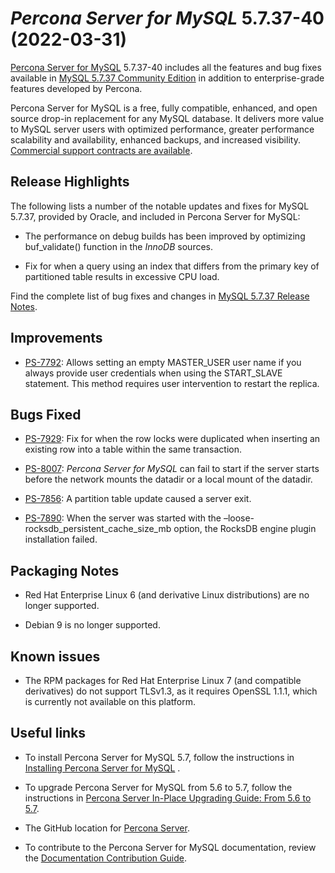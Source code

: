 # *Percona Server for MySQL* 5.7.37-40 (2022-03-31)

[Percona Server for MySQL](https://www.percona.com/software/mysql-database/percona-server) 5.7.37-40
includes all the features and bug fixes available in [MySQL 5.7.37 Community Edition](https://dev.mysql.com/doc/relnotes/mysql/5.7/en/news-5-7-37.html) in addition to enterprise-grade features developed by Percona.

Percona Server for MySQL is a free, fully compatible, enhanced, and open source drop-in replacement for any MySQL database. It delivers more value to MySQL server users with optimized performance, greater performance scalability and availability, enhanced backups, and increased visibility. [Commercial support contracts are available](https://www.percona.com/services/support/mysql-support).

## Release Highlights

The following lists a number of the notable updates and fixes for MySQL 5.7.37, provided by Oracle, and included in Percona Server for MySQL:

* The performance on debug builds has been improved by optimizing buf_validate() function in the *InnoDB* sources.

* Fix for when a query using an index that differs from the primary key of partitioned table results in excessive CPU load.

Find the complete list of bug fixes and changes in [MySQL 5.7.37 Release Notes](https://dev.mysql.com/doc/relnotes/mysql/5.7/en/news-5-7-37.html).

## Improvements

* [PS-7792](https://jira.percona.com/browse/PS-7792): Allows setting an empty MASTER_USER user name if you always provide user credentials when using the START_SLAVE statement. This method requires user intervention to restart the replica.

## Bugs Fixed

* [PS-7929](https://jira.percona.com/browse/PS-7929): Fix for when the row locks were duplicated when inserting an existing row into a table within the same transaction.

* [PS-8007](https://jira.percona.com/browse/PS-8007): *Percona Server for MySQL* can fail to start if the server starts before the network mounts the datadir or a local mount of the datadir.

* [PS-7856](https://jira.percona.com/browse/PS-7856): A partition table update caused a server exit.

* [PS-7890](https://jira.percona.com/browse/PS-7890): When the server was started with the –loose-rocksdb_persistent_cache_size_mb option, the RocksDB engine plugin installation failed.

## Packaging Notes

* Red Hat Enterprise Linux 6 (and derivative Linux distributions) are no longer supported.

* Debian 9 is no longer supported.

## Known issues

* The RPM packages for Red Hat Enterprise Linux 7 (and compatible derivatives) do not support TLSv1.3, as it requires OpenSSL 1.1.1, which is currently not available on this platform.

## Useful links

* To install Percona Server for MySQL 5.7, follow the instructions in [Installing Percona Server for MySQL](https://www.percona.com/doc/percona-server/5.7/installation.html) .

* To upgrade Percona Server for MySQL from 5.6 to 5.7, follow the instructions in [Percona Server In-Place Upgrading Guide: From 5.6 to 5.7](https://www.percona.com/doc/percona-server/5.7/upgrading_guide_56_57.html).

* The GitHub location for [Percona Server](https://github.com/percona/percona-server).

* To contribute to the Percona Server for MySQL documentation, review the [Documentation Contribution Guide](https://github.com/percona/percona-server/blob/8.0/doc/source/contributing.md).
